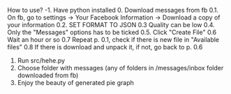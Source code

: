 How to use?
  -1. Have python installed
  0. Download messages from fb
  0.1. On fb, go to settings -> Your Facebook Information -> Download a copy of your information
  0.2. SET FORMAT TO JSON
  0.3 Quality can be low
  0.4. Only the  "Messages" options has to be ticked
  0.5. Click "Create File"
  0.6 Wait an hour or so
  0.7 Repeat p. 0.1, check if there is new file in "Available files"
  0.8 If there is download and unpack it, if not, go back to p. 0.6
  1. Run src/hehe.py
  2. Choose folder with messages (any of folders in /messages/inbox folder downloaded from fb)
  3. Enjoy the beauty of generated pie graph
